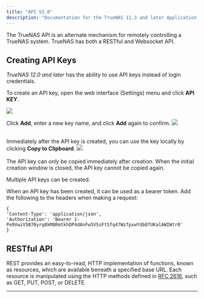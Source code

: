 ```yaml
---
title: "API V2.0"
description: "Documentation for the TrueNAS 11.3 and later Application Programming Interface (API)."
---
```


The TrueNAS API is an alternate mechanism for remotely controlling a TrueNAS system.
TrueNAS has both a RESTful and Websocket API.

## Creating API Keys

*TrueNAS 12.0 and later* has the ability to use API keys instead of login credentials.  

To create an API key, open the web interface <i class="fas fa-cog" aria-hidden="true" title="Settings"></i> (Settings) menu and click **API KEY**.

<img src="/images/APIKeysAdded.png">


Click **Add**, enter a new key name, and click **Add** again to confirm.
<img src="/images/APIKeysAdd.png">
<br><br>

Immediately after the API key is created, you can use the key locally by clicking **Copy to Clipboard**.
<img src="/images/APIKeysSuccess.png">
<br><br>
The API key can *only* be copied immediately after creation.
When the initial creation window is closed, the API key cannot be copied again.

Multiple API keys can be created. 

When an API key has been created, it can be used as a bearer token.
Add the following to the headers when making a request:

```
{
'Content-Type': 'application/json',
'Authorization': 'Bearer 1-Pe9VwiV5B70yrq8kM8RmtkhDP4dAnFw5VSsFtSfq47WzfpxwYdb8fUKalAWIWtr0'
}
```

## RESTful API

REST provides an easy-to-read, HTTP implementation of functions, known as resources, which are available beneath a specified base URL. Each resource is manipulated using the HTTP methods defined in [RFC 2616](https://tools.ietf.org/html/rfc2616), such as GET, PUT, POST, or DELETE.

---
